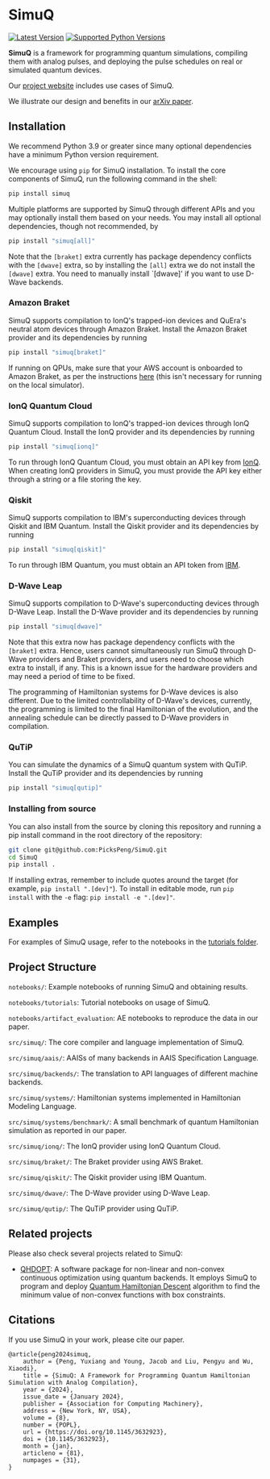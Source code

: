 # SimuQ

[![Latest Version](https://img.shields.io/pypi/v/simuq.svg)](https://pypi.python.org/pypi/simuq)
[![Supported Python Versions](https://img.shields.io/pypi/pyversions/simuq.svg)](https://pypi.python.org/pypi/simuq)

**SimuQ** is a framework for programming quantum simulations, compiling them with analog pulses, and deploying the pulse schedules on real or simulated quantum devices.

Our [project website](https://pickspeng.github.io/SimuQ/) includes use cases of SimuQ.

We illustrate our design and benefits in our [arXiv paper](https://arxiv.org/abs/2303.02775).

## Installation

We recommend Python 3.9 or greater since many optional dependencies have a minimum Python version requirement.

We encourage using `pip` for SimuQ installation. To install the core components of SimuQ, run the following command in the shell:

```bash
pip install simuq
```

Multiple platforms are supported by SimuQ through different APIs and you may optionally install them based on your needs. You may install all optional dependencies, though not recommended, by

```bash
pip install "simuq[all]"
```

Note that the `[braket]` extra currently has package dependency conflicts with the `[dwave]` extra, so by installing the `[all]` extra we do not install the `[dwave]` extra. You need to manually install `[dwave]' if you want to use D-Wave backends.

### Amazon Braket

SimuQ supports compilation to IonQ's trapped-ion devices and QuEra's neutral atom devices through Amazon Braket. Install the Amazon Braket provider and its dependencies by running

```bash
pip install "simuq[braket]"
```

If running on QPUs, make sure that your AWS account is onboarded to Amazon Braket, as per the instructions [here](https://github.com/amazon-braket/amazon-braket-sdk-python#prerequisites) (this isn't necessary for running on the local simulator).

### IonQ Quantum Cloud

SimuQ supports compilation to IonQ's trapped-ion devices through IonQ Quantum Cloud. Install the IonQ provider and its dependencies by running

```bash
pip install "simuq[ionq]"
```

To run through IonQ Quantum Cloud, you must obtain an API key from [IonQ](https://ionq.com/quantum-cloud). When creating IonQ providers in SimuQ, you must provide the API key either through a string or a file storing the key.

### Qiskit

SimuQ supports compilation to IBM's superconducting devices through Qiskit and IBM Quantum. Install the Qiskit provider and its dependencies by running

```bash
pip install "simuq[qiskit]"
```

To run through IBM Quantum, you must obtain an API token from [IBM](https://quantum-computing.ibm.com/).

### D-Wave Leap

SimuQ supports compilation to D-Wave's superconducting devices through D-Wave Leap. Install the D-Wave provider and its dependencies by running

```bash
pip install "simuq[dwave]"
```

Note that this extra now has package dependency conflicts with the `[braket]` extra. Hence, users cannot simultaneously run SimuQ through D-Wave providers and Braket providers, and users need to choose which extra to install, if any. This is a known issue for the hardware providers and may need a period of time to be fixed.

The programming of Hamiltonian systems for D-Wave devices is also different. Due to the limited controllability of D-Wave's devices, currently, the programming is limited to the final Hamiltonian of the evolution, and the annealing schedule can be directly passed to D-Wave providers in compilation. 

### QuTiP

You can simulate the dynamics of a SimuQ quantum system with QuTiP. Install the QuTiP provider and its dependencies by running

```bash
pip install "simuq[qutip]"
```

### Installing from source

You can also install from the source by cloning this repository and running a pip install command in the root directory of the repository:

```bash
git clone git@github.com:PicksPeng/SimuQ.git
cd SimuQ
pip install .
```

If installing extras, remember to include quotes around the target (for example, `pip install ".[dev]"`). To install in editable mode, run `pip install` with the `-e` flag: `pip install -e ".[dev]"`.

## Examples

For examples of SimuQ usage, refer to the notebooks in the [tutorials folder](https://github.com/PicksPeng/SimuQ/tree/main/notebooks/tutorials).

## Project Structure

`notebooks/`: Example notebooks of running SimuQ and obtaining results.

`notebooks/tutorials`: Tutorial notebooks on usage of SimuQ.

`notebooks/artifact_evaluation`: AE notebooks to reproduce the data in our paper.

`src/simuq/`: The core compiler and language implementation of SimuQ.

`src/simuq/aais/`: AAISs of many backends in AAIS Specification Language.

`src/simuq/backends/`: The translation to API languages of different machine backends.

`src/simuq/systems/`: Hamiltonian systems implemented in Hamiltonian Modeling Language.

`src/simuq/systems/benchmark/`: A small benchmark of quantum Hamiltonian simulation as reported in our paper.

`src/simuq/ionq/`: The IonQ provider using IonQ Quantum Cloud.

`src/simuq/braket/`: The Braket provider using AWS Braket.

`src/simuq/qiskit/`: The Qiskit provider using IBM Quantum.

`src/simuq/dwave/`: The D-Wave provider using D-Wave Leap.

`src/simuq/qutip/`: The QuTiP provider using QuTiP.

## Related projects

Please also check several projects related to SimuQ:

- [QHDOPT](https://github.com/jiaqileng/QHDOPT): A software package for non-linear and non-convex continuous optimization using quantum backends. It employs SimuQ to program and deploy [Quantum Hamiltonian Descent](https://jiaqileng.github.io/quantum-hamiltonian-descent/) algorithm to find the minimum value of non-convex functions with box constraints.

## Citations

If you use SimuQ in your work, please cite our paper.

```
@article{peng2024simuq,
	author = {Peng, Yuxiang and Young, Jacob and Liu, Pengyu and Wu, Xiaodi},
	title = {SimuQ: A Framework for Programming Quantum Hamiltonian Simulation with Analog Compilation},
	year = {2024},
	issue_date = {January 2024},
	publisher = {Association for Computing Machinery},
	address = {New York, NY, USA},
	volume = {8},
	number = {POPL},
	url = {https://doi.org/10.1145/3632923},
	doi = {10.1145/3632923},
	month = {jan},
	articleno = {81},
	numpages = {31},
}
```
